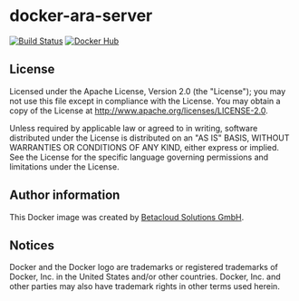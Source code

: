 # docker-ara-server

[![Build Status](https://travis-ci.org/osism/docker-ara-server.svg?branch=master)](https://travis-ci.org/osism/docker-ara-server)
[![Docker Hub](https://img.shields.io/badge/Docker%20Hub-osism%2Fara--server-blue.svg)](https://hub.docker.com/r/osism/ara-server/)

License
-------

Licensed under the Apache License, Version 2.0 (the "License");
you may not use this file except in compliance with the License.
You may obtain a copy of the License at http://www.apache.org/licenses/LICENSE-2.0.

Unless required by applicable law or agreed to in writing, software
distributed under the License is distributed on an "AS IS" BASIS,
WITHOUT WARRANTIES OR CONDITIONS OF ANY KIND, either express or implied.
See the License for the specific language governing permissions and
limitations under the License.

Author information
------------------

This Docker image was created by [Betacloud Solutions GmbH](https://www.betacloud-solutions.de).

Notices
-------

Docker and the Docker logo are trademarks or registered trademarks of Docker, Inc. in the
United States and/or other countries. Docker, Inc. and other parties may also have trademark
rights in other terms used herein.
